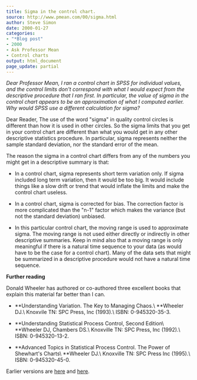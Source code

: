 ```yaml
---
title: Sigma in the control chart.
source: http://www.pmean.com/00/sigma.html
author: Steve Simon
date: 2000-01-27
categories:
- "*Blog post"
- 2000
- Ask Professor Mean
- Control charts
output: html_document
page_update: partial
---
```

*Dear Professor Mean, I ran a control chart in SPSS for individual values, and the control limits don't correspond with what I would expect from the descriptive procedure that I ran first. In particular, the value of sigma in the control chart appears to be an approximation of what I computed earlier. Why would SPSS use a different calculation for sigma?*

Dear Reader, The use of the word "sigma" in quality control circles is different than how it is used in other circles. So the sigma limits that you get in your control chart are different than what you would get in any other descriptive statistics procedure. In particular, sigma represents neither the sample standard deviation, nor the standard error of the mean.

The reason the sigma in a control chart differs from any of the numbers you might get in a descriptive summary is that:

+ In a control chart, sigma represents short term variation only. If sigma included long term variation, then it would be too big. It would include things like a slow drift or trend that would inflate the limits and make the control chart useless.

+ In a control chart, sigma is corrected for bias. The correction factor is more complicated than the "n-1" factor which makes the variance (but not the standard deviation) unbiased.

+ In this particular control chart, the moving range is used to approximate sigma. The moving range is not used either directly or indirectly in other descriptive summaries. Keep in mind also that a moving range is only meaningful if there is a natural time sequence to your data (as would have to be the case for a control chart). Many of the data sets that might be summarized in a descriptive procedure would not have a natural time sequence.

**Further reading**

Donald Wheeler has authored or co-authored three excellent books that explain this material far better than I can.

+ **Understanding Variation. The Key to Managing Chaos.\ **Wheeler DJ.\ Knoxvile TN: SPC Press, Inc (1993).\ ISBN: 0-945320-35-3.
+ **Understanding Statistical Process Control, Second Edition\ **Wheeler DJ, Chambers DS.\ Knoxville TN: SPC Press, Inc (1992).\ ISBN: 0-945320-13-2.

+ **Advanced Topics in Statistical Process Control. The Power of  Shewhart's Charts\ **Wheeler DJ.\ Knoxville TN: SPC Press Inc (1995).\ ISBN: 0-945320-45-0.

Earlier versions are [here][sim1] and [here][sim2].
 
[sim1]: http://www.pmean.com/00/sigma.html
[sim2]: http://new.pmean.com/control-chart-sigma/
 
